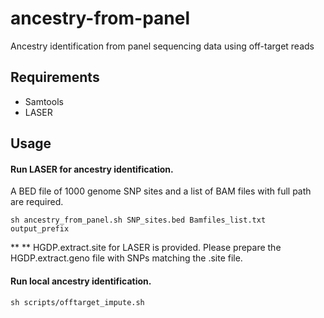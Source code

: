 # ancestry-from-panel
Ancestry identification from panel sequencing data using off-target reads
## Requirements
* Samtools
* LASER
## Usage 

#### Run LASER for ancestry identification. 
A BED file of 1000 genome SNP sites and a list of BAM files with full path are required. 

```
sh ancestry_from_panel.sh SNP_sites.bed Bamfiles_list.txt output_prefix
```
** ** HGDP.extract.site for LASER is provided. Please prepare the HGDP.extract.geno file with SNPs matching the .site file.


#### Run local ancestry identification.
```
sh scripts/offtarget_impute.sh 
```

